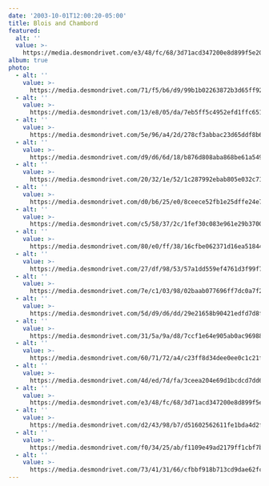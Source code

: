 ```yaml
---
date: '2003-10-01T12:00:20-05:00'
title: Blois and Chambord
featured:
  alt: ''
  value: >-
    https://media.desmondrivet.com/e3/48/fc/68/3d71acd347200e8d899f5e20dd438ed10fc759611e3554bb8fa385cd.jpg
album: true
photo:
  - alt: ''
    value: >-
      https://media.desmondrivet.com/71/f5/b6/d9/99b1b02263872b3d65ff926ac50203bdcc623ec07f4f4c53558d4040.jpg
  - alt: ''
    value: >-
      https://media.desmondrivet.com/13/e8/05/da/7eb5ff5c4952efd1ffc6517f6db12ba9fecd07b8bffb4ed8c071a536.jpg
  - alt: ''
    value: >-
      https://media.desmondrivet.com/5e/96/a4/2d/278cf3abbac23d65ddf8b6c589f714339f21c0efcd819c689355264b.jpg
  - alt: ''
    value: >-
      https://media.desmondrivet.com/d9/d6/6d/18/b876d808aba868be61a549c36b7071d58cf6c74495ebf0360dec4496.jpg
  - alt: ''
    value: >-
      https://media.desmondrivet.com/20/32/1e/52/1c287992ebab805e032c71d18ce6fad626a2500bbfecccb5ae842c06.jpg
  - alt: ''
    value: >-
      https://media.desmondrivet.com/d0/b6/25/e0/8ceece52fb1e25dffe24e7162d29f7e0c2d4021f302fbd4850f0c344.jpg
  - alt: ''
    value: >-
      https://media.desmondrivet.com/c5/58/37/2c/1fef30c083e961e29b370034f908f82e944361e3a1322f608b4d1f4e.jpg
  - alt: ''
    value: >-
      https://media.desmondrivet.com/80/e0/ff/38/16cfbe062371d16ea5184430d915e1ad8d61fe8269169e79c8415890.jpg
  - alt: ''
    value: >-
      https://media.desmondrivet.com/27/df/98/53/57a1dd559ef4761d3f99f7bce6e52e68261bdfaba30dba1e750c13e2.jpg
  - alt: ''
    value: >-
      https://media.desmondrivet.com/7e/c1/03/98/02baab077696ff7dc0a7f2f25e957fe11f5f72b32e6a645a622a7cea.jpg
  - alt: ''
    value: >-
      https://media.desmondrivet.com/5d/d9/d6/dd/29e21658b90421edfd7d8f1a66f21c721860c34321717435dcdbde94.jpg
  - alt: ''
    value: >-
      https://media.desmondrivet.com/31/5a/9a/d8/7ccf1e64e905ab0ac96988c4651967057f306355c15bdeef523e7dad.jpg
  - alt: ''
    value: >-
      https://media.desmondrivet.com/60/71/72/a4/c23ff8d34dee0ee0c1c21f23e21ec4c1518564801a9bb163b18f3700.jpg
  - alt: ''
    value: >-
      https://media.desmondrivet.com/4d/ed/7d/fa/3ceea204e69d1bcdcd7dd626a3b7ebdca61280c1dbe34e44f18fe1d6.jpg
  - alt: ''
    value: >-
      https://media.desmondrivet.com/e3/48/fc/68/3d71acd347200e8d899f5e20dd438ed10fc759611e3554bb8fa385cd.jpg
  - alt: ''
    value: >-
      https://media.desmondrivet.com/d2/43/98/b7/d51602562611fe1bda4d2fbb17a3ed5c766e03708905dbebe2b09ed9.jpg
  - alt: ''
    value: >-
      https://media.desmondrivet.com/f0/34/25/ab/f1109e49ad2179ff1cbf7baab0295e1a8facdf0671bc41ead22ca277.jpg
  - alt: ''
    value: >-
      https://media.desmondrivet.com/73/41/31/66/cfbbf918b713cd9dae62fc652c0bb05c9906e5c23d96ce0b152d41f6.jpg
---
```


